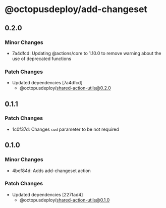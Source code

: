 # @octopusdeploy/add-changeset

## 0.2.0

### Minor Changes

-   7a4dfcd: Updating @actions/core to 1.10.0 to remove warning about the use of deprecated functions

### Patch Changes

-   Updated dependencies [7a4dfcd]
    -   @octopusdeploy/shared-action-utils@0.2.0

## 0.1.1

### Patch Changes

-   1c0f37d: Changes `cwd` parameter to be not required

## 0.1.0

### Minor Changes

-   4bef84d: Adds add-changeset action

### Patch Changes

-   Updated dependencies [227fad4]
    -   @octopusdeploy/shared-action-utils@0.1.0
